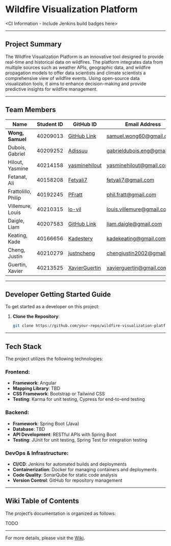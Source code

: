 # Wildfire Visualization Platform

<CI Information - Include Jenkins build badges here>

---

## Project Summary
The Wildfire Visualization Platform is an innovative tool designed to provide real-time and historical data on wildfires. The platform integrates data from multiple sources such as weather APIs, geographic data, and wildfire propagation models to offer data scientists and climate scientists a comprehensive view of wildfire events. Using open-source data visualization tools, it aims to enhance decision-making and provide predictive insights for wildfire management.

---

## Team Members

| Name                     | Student ID        | GitHub ID   | Email Address                  |
|--------------------------|-------------------|-------------|-------------------------------|
| **Wong, Samuel**          | 40209013          | [GitHub Link](#) | samuel.wong60@gmail.com        |
| Dubois, Gabriel           | 40209252          | [Adissuu](https://github.com/Adissuu) | gabrieldubois.eng@gmail.com    |
| Hilout, Yasmine           | 40214158          | [yasminehilout](https://github.com/yasminehilout) | yasminehilout@gmail.com        |
| Fetanat, Ali              | 40158208          | [Fetyali7](https://github.com/Fetyali7) | fetyali7@gmail.com             |
| Frattolillo, Philip       | 40192245          | [PFratt](https://github.com/PFratt) | phil.fratt@gmail.com           |
| Villemure, Louis          | 40210315          | [lo-vil](https://github.com/lo-vil) | louis.villemure@gmail.com      |
| Daigle, Liam              | 40207583          | [GitHub Link](#) | liam.daigle@gmail.com          |
| Keating, Kade             | 40166656          | [Kadestery](https://github.com/Kadestery) | kadekeating@gmail.com          |
| Cheng, Justin             | 40210279          | [justncheng](https://github.com/justncheng) | chengjustin2002@gmail.com      |
| Guertin, Xavier           | 40213525          | [XavierGuertin](https://github.com/XavierGuertin) | xavierguertin@gmail.com        |

---

## Developer Getting Started Guide

To get started as a developer on this project:

1. **Clone the Repository**:
   ```bash
   git clone https://github.com/your-repo/wildfire-visualization-platform.git

---

## Tech Stack

The project utilizes the following technologies:

### Frontend:
- **Framework**: Angular
- **Mapping Library**: TBD
- **CSS Framework**: Bootstrap or Tailwind CSS
- **Testing**: Karma for unit testing, Cypress for end-to-end testing

### Backend:
- **Framework**: Spring Boot (Java)
- **Database**: TBD
- **API Development**: RESTful APIs with Spring Boot
- **Testing**: JUnit for unit testing, Spring Test for integration testing

### DevOps & Infrastructure:
- **CI/CD**: Jenkins for automated builds and deployments
- **Containerization**: Docker for managing containers and deployments
- **Code Quality**: SonarQube for static code analysis
- **Version Control**: GitHub for repository management

---

## Wiki Table of Contents

The project’s documentation is organized as follows:

TODO

---

For more details, please visit the [Wiki](https://github.com/XavierGuertin/WildfireVisualizationProject/wiki).


